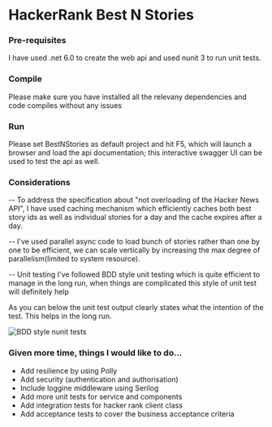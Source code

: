 # HackerRank Best N Stories

### Pre-requisites
I have used .net 6.0 to create the web api and used nunit 3 to run unit tests. 

### Compile 
Please make sure you have installed all the relevany dependencies and code compiles without any issues

### Run
Please set BestNStories as default project and hit F5, which will launch a browser and load the api documentation; this interactive swagger UI can be used to test the api as well.

### Considerations
-- To address the specification about "not overloading of the Hacker News API", I have used caching mechanism which efficiently caches both best story ids as well as individual stories for a day and the cache expires after a day.

-- I've used parallel async code to load bunch of stories rather than one by one to be efficient, we can scale vertically by increasing the max degree of parallelism(limited to system resource).

-- Unit testing I've followed BDD style unit testing which is quite efficient to manage in the long run, when things are complicated this style of unit test will definitely help

As you can below the unit test output clearly states what the intention of the test. This helps in the long run.

![BDD style nunit tests](https://github.com/vmyilsamy/HackerRankStories/assets/9333379/b71be3f3-4e1f-48d0-8bdf-d8f6952ec4d9)


### Given more time, things I would like to do...

- Add resilience by using Polly
- Add security (authentication and authorisation)
- Include loggine middleware using Serilog
- Add more unit tests for service and components
- Add integration tests for hacker rank client class
- Add acceptance tests to cover the business acceptance criteria
